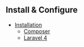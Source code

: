 ## Install & Configure

- [Installation]({url}/installation)
	- [Composer]({url}/installation/composer)
	- [Laravel 4]({url}/installation/laravel-4)
